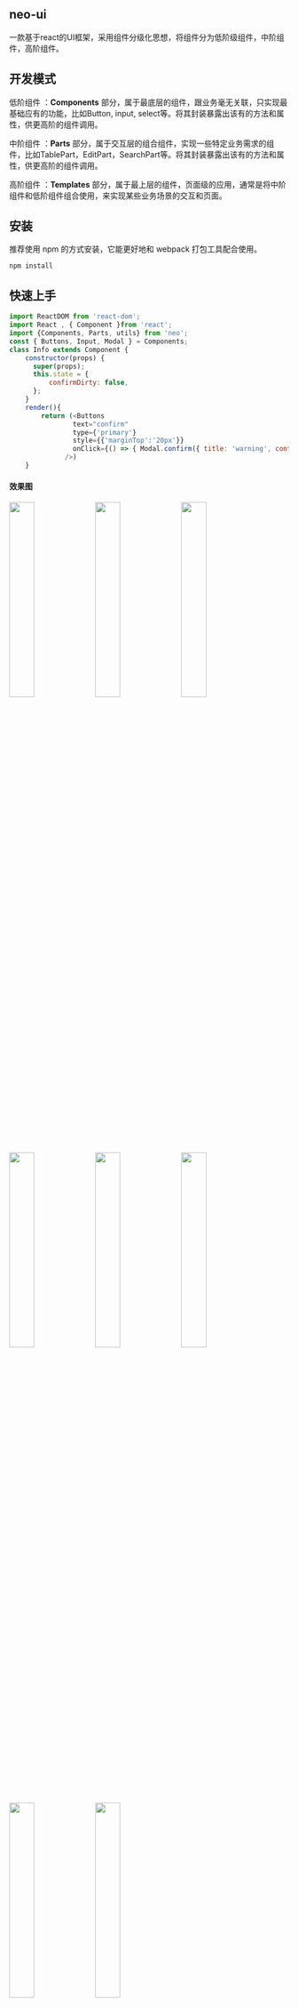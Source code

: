 ## neo-ui

一款基于react的UI框架，采用组件分级化思想，将组件分为低阶级组件，中阶组件，高阶组件。


## 开发模式

低阶组件 ：**Components** 部分，属于最底层的组件，跟业务毫无关联，只实现最基础应有的功能，比如Button, input, select等。将其封装暴露出该有的方法和属性，供更高阶的组件调用。

中阶组件 ：**Parts** 部分，属于交互层的组合组件，实现一些特定业务需求的组件，比如TablePart，EditPart，SearchPart等。将其封装暴露出该有的方法和属性，供更高阶的组件调用。

高阶组件 ：**Templates** 部分，属于最上层的组件，页面级的应用，通常是将中阶组件和低阶组件组合使用，来实现某些业务场景的交互和页面。

## 安装

推荐使用 npm 的方式安装，它能更好地和 webpack 打包工具配合使用。

```
npm install
```

## 快速上手

```javascript
import ReactDOM from 'react-dom';
import React , { Component }from 'react';
import {Components, Parts, utils} from 'neo';
const { Buttons, Input, Modal } = Components;
class Info extends Component {
    constructor(props) {
      super(props);
      this.state = {
          confirmDirty: false,
      };
    }
    render(){
        return (<Buttons
                text="confirm"
                type={'primary'}
                style={{'marginTop':'20px'}}
                onClick={() => { Modal.confirm({ title: 'warning', content: 'this is a warning', type: 'small' }, () => { alert('this is sure callback'); }, () => { alert('this is cancle callback'); }); }}
              />)
    }

```


#### 效果图

<div>
<img width='30%' src="http://plteva3wk.bkt.clouddn.com/WX20190103-102904@2x.png"/>
<img width='30%' src="http://plteva3wk.bkt.clouddn.com/WX20190103-102956@2x.png"/>
<img width='30%' src="http://plteva3wk.bkt.clouddn.com/WX20190103-103726@2x.png"/>
</div>

<div>
<img width='30%' src="http://plteva3wk.bkt.clouddn.com/WX20190103-103830@2x.png"/>
<img width='30%' src="http://plteva3wk.bkt.clouddn.com/WX20190103-103655@2x.png"/>
<img width='30%' src="http://plteva3wk.bkt.clouddn.com/WX20190103-103439@2x.png"/>
</div>


<div>
<img width='30%' src="http://plteva3wk.bkt.clouddn.com/WX20190103-103814@2x.png"/>
<img width='30%' src="http://plteva3wk.bkt.clouddn.com/WX20190103-104547@2x.png"/>
</div>

